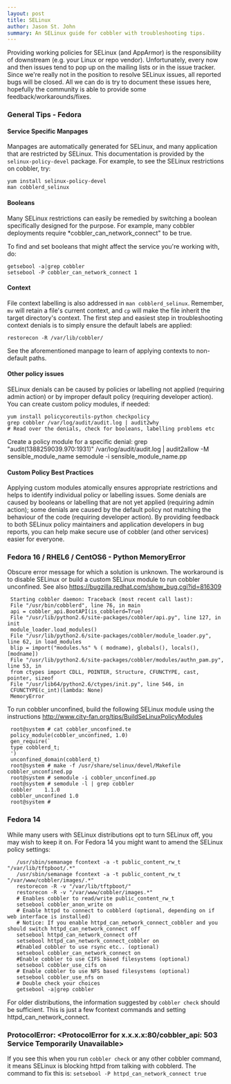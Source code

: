 ```yaml
---
layout: post
title: SELinux
author: Jason St. John
summary: An SELinux guide for cobbler with troubleshooting tips.
---
```


Providing working policies for SELinux (and AppArmor) is the responsibility of downstream (e.g. your Linux or repo
vendor). Unfortunately, every now and then issues tend to pop up on the mailing lists or in the issue tracker. Since
we're really not in the position to resolve SELinux issues, all reported bugs will be closed. All we can do is try to
document these issues here, hopefully the community is able to provide some feedback/workarounds/fixes.

### General Tips - Fedora ###
#### Service Specific Manpages ####
Manpages are automatically generated for SELinux, and many application that are restricted by SELinux. This
documentation is provided by the `selinux-policy-devel` package. For example, to see the SELinux restrictions on
cobbler, try:

    yum install selinux-policy-devel
    man cobblerd_selinux

#### Booleans ####
Many SELinux restrictions can easily be remedied by switching a boolean specifically designed for the purpose. For
example, many cobbler deployments require *cobbler_can_network_connect" to be true.

To find  and set booleans that might affect the service you're working with, do:

    getsebool -a|grep cobbler
    setsebool -P cobbler_can_network_connect 1

#### Context ####
File context labelling is also addressed in `man cobblerd_selinux`. Remember, `mv` will retain a file's current context,
and `cp` will make the file inherit the target directory's context. The first step and easiest step in troubleshooting
context denials is to simply ensure the default labels are applied:

    restorecon -R /var/lib/cobbler/

See the aforementioned manpage to learn of applying contexts to non-default paths.

#### Other policy issues ####
SELinux denials can be caused by policies or labelling not applied (requiring admin action) or by improper default
policy (requiring developer action). You can create custom policy modules, if needed:

    yum install policycoreutils-python checkpolicy
    grep cobbler /var/log/audit/audit.log | audit2why
    # Read over the denials, check for booleans, labelling problems etc

Create a policy module for a specific denial:
    grep "audit(1388259039.970:1931)" /var/log/audit/audit.log | audit2allow -M sensible_module_name
    semodule -i sensible_module_name.pp

####  Custom Policy Best Practices ####
Applying custom modules atomically ensures appropriate restrictions and helps to identify individual policy or labelling
issues. Some denials are caused by booleans or labelling that are not yet applied (requiring admin action); some denials
are caused by the default policy not matching the behaviour of the code (requiring developer action). By providing
feedback to both SELinux policy maintainers and application developers in bug reports, you can help make secure use of
cobbler (and other services) easier for everyone.

 
### Fedora 16 / RHEL6 / CentOS6 - Python MemoryError

Obscure error message for which a solution is unknown. The workaround is to disable SELinux or build a custom SELinux
module to run cobbler unconfined. See also https://bugzilla.redhat.com/show_bug.cgi?id=816309

     Starting cobbler daemon: Traceback (most recent call last):
     File "/usr/bin/cobblerd", line 76, in main
     api = cobbler_api.BootAPI(is_cobblerd=True)
     File "/usr/lib/python2.6/site-packages/cobbler/api.py", line 127, in init
     module_loader.load_modules()
     File "/usr/lib/python2.6/site-packages/cobbler/module_loader.py", line 62, in load_modules
     blip = import("modules.%s" % ( modname), globals(), locals(), [modname])
     File "/usr/lib/python2.6/site-packages/cobbler/modules/authn_pam.py", line 53, in
     from ctypes import CDLL, POINTER, Structure, CFUNCTYPE, cast, pointer, sizeof
     File "/usr/lib64/python2.6/ctypes/init.py", line 546, in
     CFUNCTYPE(c_int)(lambda: None)
     MemoryError

To run cobbler unconfined, build the following SELinux module using the instructions
http://www.city-fan.org/tips/BuildSeLinuxPolicyModules

> 
     root@system # cat cobbler_unconfined.te    
     policy_module(cobbler_unconfined, 1.0)    
     gen_require(`    
     type cobblerd_t;    
     ')    
     unconfined_domain(cobblerd_t)
     root@system # make -f /usr/share/selinux/devel/Makefile cobbler_unconfined.pp
     root@system # semodule -i cobbler_unconfined.pp
     root@system # semodule -l | grep cobbler
     cobbler	1.1.0
     cobbler_unconfined	1.0
     root@system #

### Fedora 14

While many users with SELinux distributions opt to turn SELinux off, you may wish to keep it on. For Fedora 14 you might
want to amend the SELinux policy settings:

       /usr/sbin/semanage fcontext -a -t public_content_rw_t "/var/lib/tftpboot/.*"
       /usr/sbin/semanage fcontext -a -t public_content_rw_t "/var/www/cobbler/images/.*"
       restorecon -R -v "/var/lib/tftpboot/"
       restorecon -R -v "/var/www/cobbler/images.*"
       # Enables cobbler to read/write public_content_rw_t
       setsebool cobbler_anon_write on
       # Enable httpd to connect to cobblerd (optional, depending on if web interface is installed)
       # Notice: If you enable httpd_can_network_connect_cobbler and you should switch httpd_can_network_connect off
       setsebool httpd_can_network_connect off
       setsebool httpd_can_network_connect_cobbler on
       #Enabled cobbler to use rsync etc.. (optional)
       setsebool cobbler_can_network_connect on
       #Enable cobbler to use CIFS based filesystems (optional)
       setsebool cobbler_use_cifs on
       # Enable cobbler to use NFS based filesystems (optional)
       setsebool cobbler_use_nfs on
       # Double check your choices
       getsebool -a|grep cobbler

For older distributions, the information suggested by `cobbler check` should be sufficient. This is just a few fcontext
commands and setting httpd_can_network_connect.

### ProtocolError: <ProtocolError for x.x.x.x:80/cobbler_api: 503 Service Temporarily Unavailable>

If you see this when you run `cobbler check` or any other cobbler command, it means SELinux is blocking httpd from
talking with cobblerd. The command to fix this is: `setsebool -P httpd_can_network_connect true`
